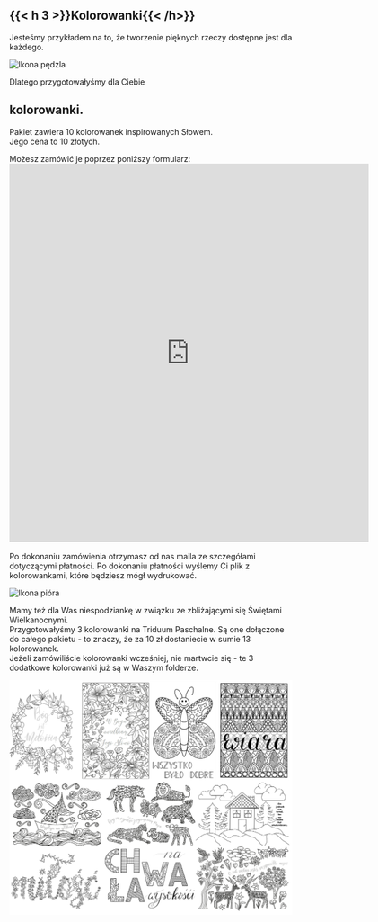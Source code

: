 ## {{< h 3 >}}Kolorowanki{{< /h>}}
<p>
Jesteśmy przykładem na to, że tworzenie <span class="text-accent">pięknych</span> rzeczy dostępne 
jest dla <span class="text-accent">każdego</span>.
</p>
<p>
<img alt="Ikona pędzla" src="/img/brush-icon.svg" style="width: 2rem;" />
<p>
Dlatego przygotowałyśmy dla Ciebie
<br>
<h2 class="text-handwritten">kolorowanki. </h2>
</p>
<p>
Pakiet zawiera <span class="text-accent">10 kolorowanek</span> inspirowanych Słowem.
<br> Jego cena to <span class="text-accent">10 złotych</span>.
</p>
<p>
Możesz zamówić je poprzez poniższy <span class="text-accent">formularz</span>:
<br>
  
                          
<iframe class=form src="https://docs.google.com/forms/d/e/1FAIpQLSdvkkOF393dD68qW2XvqCUrUDlWLFBNXfLHookPX7j2EjYFkA/viewform?embedded=true" width="640" height="673" frameborder="0" marginheight="0" marginwidth="0">Ładuję…</iframe>
</p>

<p>
Po dokonaniu zamówienia otrzymasz od nas maila ze szczegółami dotyczącymi płatności. Po dokonaniu płatności wyślemy Ci plik z <span class="text-accent">kolorowankami</span>, które będziesz mógł wydrukować.
  </p>
  <p>
  <img alt="Ikona pióra" src="/img/pen-icon.svg" style="width: 2rem;" />
  </p>
  <p>
 Mamy też dla Was <span class="text-accent">niespodziankę</span> w związku ze zbliżającymi się Świętami Wielkanocnymi. 
  <br>Przygotowałyśmy 3 kolorowanki na <span class="text-accent">Triduum Paschalne</span>. Są one dołączone do całego pakietu - to znaczy, że za 10 zł dostaniecie w sumie <span class="text-accent">13 kolorowanek</span>. 
  <br>Jeżeli zamówiliście kolorowanki wcześniej, nie martwcie się - te 3 dodatkowe kolorowanki już są w Waszym folderze.
  </p>
  <p>
  <img alt="Miniaturki" src="miniatura.png"/>
  </p>

